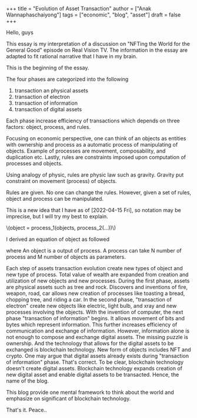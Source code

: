 +++
title = "Evolution of Asset Transaction"
author = ["Anak Wannaphaschaiyong"]
tags = ["economic", "blog", "asset"]
draft = false
+++

Hello, guys

This essay is my interpretation of a discussion on "NFTing the World for the General Good" episode on Real Vision TV. The information in the essay are adapted to fit rational narrative that I have in my brain.

This is the beginning of the essay.

The four phases are categorized into the following

1.  transaction an physical assets
2.  transaction of electron
3.  transaction of information
4.  transaction of digital assets

Each phase increase efficiency of transactions which depends on three factors: object, process, and rules.

Focusing on economic perspective, one can think of an objects as entities with ownership and process as a automatic process of manipulating of objects. Example of processes are movement, composability, and duplication etc. Lastly, rules are constraints imposed upon computation of processes and objects.

Using analogy of physic, rules are physic law such as gravity. Gravity put constraint on movement (process) of objects.

Rules are given. No one can change the rules. However, given a set of rules, object and process can be manipulated.

This is a new idea that I have as of <span class="timestamp-wrapper"><span class="timestamp">[2022-04-15 Fri]</span></span>, so notation may be imprecise, but I will try my best to explain.

\\(object = process\_1(objects, process\_2(...))\\)

I derived an equation of object as followed

where An object is a output of process. A process can take N number of process and M number of objects as parameters.

Each step of assets transaction evolution create new types of object and new type of process. Total value of wealth are expanded from creation and utilization of new objects and new processes. During the first phase, assets are physical assets such as tree and rock. Discovers and inventions of fire, weapon, road, car allows new creation of processes like toasting a bread, chopping tree, and riding a car. In the second phase, "transaction of electron" create new objects like electric, light bulb, and xray and new processes involving the objects. With the invention of computer, the next phase "transaction of information" begins. It allows movement of bits and bytes which represent information. This further increases efficiency of communication and exchange of information. However, information alone is not enough to compose and exchange digital assets. The missing puzzle is ownership. And the technology that allows for the digital assets to be exchanged is blockchain technology. New form of objects includes NFT and crypto. One may argue that digital assets already exists during "transaction of information" phase. That's correct. To be clear, blockchain technology doesn't create digital assets. Blockchain technology expands creation of new digital asset and enable digital assets to be transacted. Hence, the name of the blog.

This blog provide one mental framework to think about the world and emphasize on significant of blockchain technology.

That's it.
Peace..
